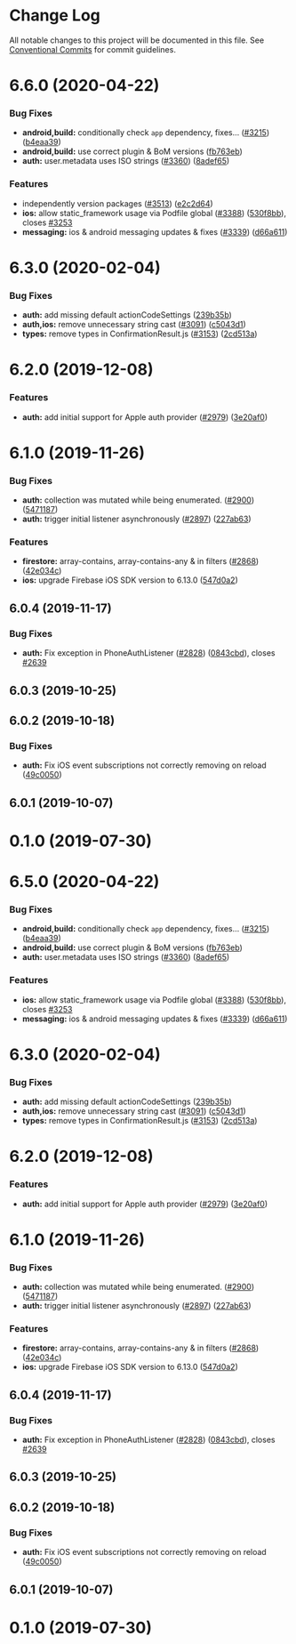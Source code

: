 # Change Log

All notable changes to this project will be documented in this file.
See [Conventional Commits](https://conventionalcommits.org) for commit guidelines.

# 6.6.0 (2020-04-22)


### Bug Fixes

* **android,build:** conditionally check `app` dependency, fixes… ([#3215](https://github.com/invertase/react-native-firebase/tree/master/packages/auth/issues/3215)) ([b4eaa39](https://github.com/invertase/react-native-firebase/tree/master/packages/auth/commit/b4eaa39ea8022535696d28e6eacb5c3e3ce9578f))
* **android,build:** use correct plugin & BoM versions ([fb763eb](https://github.com/invertase/react-native-firebase/tree/master/packages/auth/commit/fb763ebde216d8c789b08bd0d77c078089776627))
* **auth:** user.metadata uses ISO strings ([#3360](https://github.com/invertase/react-native-firebase/tree/master/packages/auth/issues/3360)) ([8adef65](https://github.com/invertase/react-native-firebase/tree/master/packages/auth/commit/8adef653faa008e0146374f99f5ba1af902749bf))


### Features

* independently version packages ([#3513](https://github.com/invertase/react-native-firebase/tree/master/packages/auth/issues/3513)) ([e2c2d64](https://github.com/invertase/react-native-firebase/tree/master/packages/auth/commit/e2c2d64d2266cbdd14d4dcfefa64a08263f0af85))
* **ios:** allow static_framework usage via Podfile global ([#3388](https://github.com/invertase/react-native-firebase/tree/master/packages/auth/issues/3388)) ([530f8bb](https://github.com/invertase/react-native-firebase/tree/master/packages/auth/commit/530f8bbb51f89f106854dbf1df5ec80211e2cf8b)), closes [#3253](https://github.com/invertase/react-native-firebase/tree/master/packages/auth/issues/3253)
* **messaging:** ios & android messaging updates & fixes ([#3339](https://github.com/invertase/react-native-firebase/tree/master/packages/auth/issues/3339)) ([d66a611](https://github.com/invertase/react-native-firebase/tree/master/packages/auth/commit/d66a6118f82005087f53b86571990fc071402153))



# 6.3.0 (2020-02-04)


### Bug Fixes

* **auth:** add missing default actionCodeSettings ([239b35b](https://github.com/invertase/react-native-firebase/tree/master/packages/auth/commit/239b35b362289629fa4c46aa792f9b4200545d24))
* **auth,ios:** remove unnecessary string cast ([#3091](https://github.com/invertase/react-native-firebase/tree/master/packages/auth/issues/3091)) ([c5043d1](https://github.com/invertase/react-native-firebase/tree/master/packages/auth/commit/c5043d1fcffa0902f4521125e3fb5ac2178fe264))
* **types:** remove types in ConfirmationResult.js ([#3153](https://github.com/invertase/react-native-firebase/tree/master/packages/auth/issues/3153)) ([2cd513a](https://github.com/invertase/react-native-firebase/tree/master/packages/auth/commit/2cd513aee3fd6adbe18c7d1a26d1e72ab7eb4f2b))



# 6.2.0 (2019-12-08)


### Features

* **auth:** add initial support for Apple auth provider ([#2979](https://github.com/invertase/react-native-firebase/tree/master/packages/auth/issues/2979)) ([3e20af0](https://github.com/invertase/react-native-firebase/tree/master/packages/auth/commit/3e20af06db6a8061deb79831fa915b6fc293fd27))



# 6.1.0 (2019-11-26)


### Bug Fixes

* **auth:** collection was mutated while being enumerated. ([#2900](https://github.com/invertase/react-native-firebase/tree/master/packages/auth/issues/2900)) ([5471187](https://github.com/invertase/react-native-firebase/tree/master/packages/auth/commit/5471187b30527cd1157bde209886664e52413a7c))
* **auth:** trigger initial listener asynchronously ([#2897](https://github.com/invertase/react-native-firebase/tree/master/packages/auth/issues/2897)) ([227ab63](https://github.com/invertase/react-native-firebase/tree/master/packages/auth/commit/227ab631a6163a950af675da690b1467f7616d6c))


### Features

* **firestore:** array-contains, array-contains-any & in filters ([#2868](https://github.com/invertase/react-native-firebase/tree/master/packages/auth/issues/2868)) ([42e034c](https://github.com/invertase/react-native-firebase/tree/master/packages/auth/commit/42e034c4807da54441d2baeab9f57bbf1a137a4a))
* **ios:** upgrade Firebase iOS SDK version to 6.13.0 ([547d0a2](https://github.com/invertase/react-native-firebase/tree/master/packages/auth/commit/547d0a2d74a68808b29063f9b3aa3e1ac38551fc))



## 6.0.4 (2019-11-17)


### Bug Fixes

* **auth:** Fix exception in PhoneAuthListener ([#2828](https://github.com/invertase/react-native-firebase/tree/master/packages/auth/issues/2828)) ([0843cbd](https://github.com/invertase/react-native-firebase/tree/master/packages/auth/commit/0843cbdf3a4548c78a93bed115a1b3b0666436d1)), closes [#2639](https://github.com/invertase/react-native-firebase/tree/master/packages/auth/issues/2639)



## 6.0.3 (2019-10-25)



## 6.0.2 (2019-10-18)


### Bug Fixes

* **auth:** Fix iOS event subscriptions not correctly removing on reload ([49c0050](https://github.com/invertase/react-native-firebase/tree/master/packages/auth/commit/49c0050383aa0c54a2329104e2ad85a5e41a4a95))



## 6.0.1 (2019-10-07)



# 0.1.0 (2019-07-30)





# 6.5.0 (2020-04-22)


### Bug Fixes

* **android,build:** conditionally check `app` dependency, fixes… ([#3215](https://github.com/invertase/react-native-firebase/tree/master/packages/auth/issues/3215)) ([b4eaa39](https://github.com/invertase/react-native-firebase/tree/master/packages/auth/commit/b4eaa39ea8022535696d28e6eacb5c3e3ce9578f))
* **android,build:** use correct plugin & BoM versions ([fb763eb](https://github.com/invertase/react-native-firebase/tree/master/packages/auth/commit/fb763ebde216d8c789b08bd0d77c078089776627))
* **auth:** user.metadata uses ISO strings ([#3360](https://github.com/invertase/react-native-firebase/tree/master/packages/auth/issues/3360)) ([8adef65](https://github.com/invertase/react-native-firebase/tree/master/packages/auth/commit/8adef653faa008e0146374f99f5ba1af902749bf))


### Features

* **ios:** allow static_framework usage via Podfile global ([#3388](https://github.com/invertase/react-native-firebase/tree/master/packages/auth/issues/3388)) ([530f8bb](https://github.com/invertase/react-native-firebase/tree/master/packages/auth/commit/530f8bbb51f89f106854dbf1df5ec80211e2cf8b)), closes [#3253](https://github.com/invertase/react-native-firebase/tree/master/packages/auth/issues/3253)
* **messaging:** ios & android messaging updates & fixes ([#3339](https://github.com/invertase/react-native-firebase/tree/master/packages/auth/issues/3339)) ([d66a611](https://github.com/invertase/react-native-firebase/tree/master/packages/auth/commit/d66a6118f82005087f53b86571990fc071402153))



# 6.3.0 (2020-02-04)


### Bug Fixes

* **auth:** add missing default actionCodeSettings ([239b35b](https://github.com/invertase/react-native-firebase/tree/master/packages/auth/commit/239b35b362289629fa4c46aa792f9b4200545d24))
* **auth,ios:** remove unnecessary string cast ([#3091](https://github.com/invertase/react-native-firebase/tree/master/packages/auth/issues/3091)) ([c5043d1](https://github.com/invertase/react-native-firebase/tree/master/packages/auth/commit/c5043d1fcffa0902f4521125e3fb5ac2178fe264))
* **types:** remove types in ConfirmationResult.js ([#3153](https://github.com/invertase/react-native-firebase/tree/master/packages/auth/issues/3153)) ([2cd513a](https://github.com/invertase/react-native-firebase/tree/master/packages/auth/commit/2cd513aee3fd6adbe18c7d1a26d1e72ab7eb4f2b))



# 6.2.0 (2019-12-08)


### Features

* **auth:** add initial support for Apple auth provider ([#2979](https://github.com/invertase/react-native-firebase/tree/master/packages/auth/issues/2979)) ([3e20af0](https://github.com/invertase/react-native-firebase/tree/master/packages/auth/commit/3e20af06db6a8061deb79831fa915b6fc293fd27))



# 6.1.0 (2019-11-26)


### Bug Fixes

* **auth:** collection was mutated while being enumerated. ([#2900](https://github.com/invertase/react-native-firebase/tree/master/packages/auth/issues/2900)) ([5471187](https://github.com/invertase/react-native-firebase/tree/master/packages/auth/commit/5471187b30527cd1157bde209886664e52413a7c))
* **auth:** trigger initial listener asynchronously ([#2897](https://github.com/invertase/react-native-firebase/tree/master/packages/auth/issues/2897)) ([227ab63](https://github.com/invertase/react-native-firebase/tree/master/packages/auth/commit/227ab631a6163a950af675da690b1467f7616d6c))


### Features

* **firestore:** array-contains, array-contains-any & in filters ([#2868](https://github.com/invertase/react-native-firebase/tree/master/packages/auth/issues/2868)) ([42e034c](https://github.com/invertase/react-native-firebase/tree/master/packages/auth/commit/42e034c4807da54441d2baeab9f57bbf1a137a4a))
* **ios:** upgrade Firebase iOS SDK version to 6.13.0 ([547d0a2](https://github.com/invertase/react-native-firebase/tree/master/packages/auth/commit/547d0a2d74a68808b29063f9b3aa3e1ac38551fc))



## 6.0.4 (2019-11-17)


### Bug Fixes

* **auth:** Fix exception in PhoneAuthListener ([#2828](https://github.com/invertase/react-native-firebase/tree/master/packages/auth/issues/2828)) ([0843cbd](https://github.com/invertase/react-native-firebase/tree/master/packages/auth/commit/0843cbdf3a4548c78a93bed115a1b3b0666436d1)), closes [#2639](https://github.com/invertase/react-native-firebase/tree/master/packages/auth/issues/2639)



## 6.0.3 (2019-10-25)



## 6.0.2 (2019-10-18)


### Bug Fixes

* **auth:** Fix iOS event subscriptions not correctly removing on reload ([49c0050](https://github.com/invertase/react-native-firebase/tree/master/packages/auth/commit/49c0050383aa0c54a2329104e2ad85a5e41a4a95))



## 6.0.1 (2019-10-07)



# 0.1.0 (2019-07-30)
